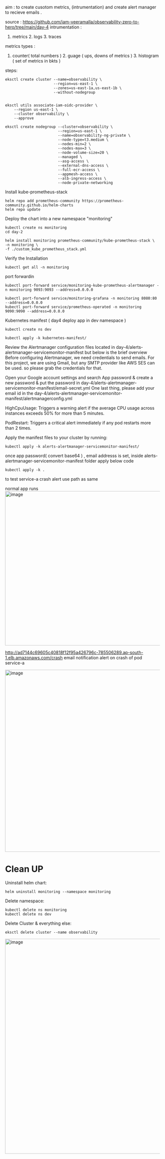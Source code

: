 aim : to create cusotom metrics, (intrumentation) and create alert manager to recieve emails . 

source : https://github.com/iam-veeramalla/observability-zero-to-hero/tree/main/day-4
intrumentation : 
1. metrics 2. logs 3. traces

metrics types : 
1. counter( total numbers )  2. guage ( ups, downs of metrics )  3. histogram ( set of metrics in bkts ) 


steps:

```
eksctl create cluster --name=observability \
                      --region=us-east-1 \
                      --zones=us-east-1a,us-east-1b \
                      --without-nodegroup
```

```

eksctl utils associate-iam-oidc-provider \
    --region us-east-1 \
    --cluster observability \
    --approve
```

```
eksctl create nodegroup --cluster=observability \
                        --region=us-east-1 \
                        --name=observability-ng-private \
                        --node-type=t3.medium \
                        --nodes-min=2 \
                        --nodes-max=3 \
                        --node-volume-size=20 \
                        --managed \
                        --asg-access \
                        --external-dns-access \
                        --full-ecr-access \
                        --appmesh-access \
                        --alb-ingress-access \
                        --node-private-networking

```


Install kube-prometheus-stack

```
helm repo add prometheus-community https://prometheus-community.github.io/helm-charts
helm repo update

```

Deploy the chart into a new namespace "monitoring"

```
kubectl create ns monitoring
cd day-2

helm install monitoring prometheus-community/kube-prometheus-stack \
-n monitoring \
-f ./custom_kube_prometheus_stack.yml
```
 Verify the Installation

 ```
kubectl get all -n monitoring
```

port forwardin 

```
kubectl port-forward service/monitoring-kube-prometheus-alertmanager -n monitoring 9093:9093 --address=0.0.0.0

kubectl port-forward service/monitoring-grafana -n monitoring 8080:80  --address=0.0.0.0
kubectl port-forward service/prometheus-operated -n monitoring 9090:9090 --address=0.0.0.0
```

 Kubernetes manifest ( day4 deploy app in dev namespace ) 

 ```
kubectl create ns dev

kubectl apply -k kubernetes-manifest/

```


Review the Alertmanager configuration files located in day-4/alerts-alertmanager-servicemonitor-manifest but below is the brief overview
Before configuring Alertmanager, we need credentials to send emails. For this project, we are using Gmail, but any SMTP provider like AWS SES can be used. so please grab the credentials for that.

Open your Google account settings and search App password & create a new password & put the password in day-4/alerts-alertmanager-servicemonitor-manifest/email-secret.yml
One last thing, please add your email id in the day-4/alerts-alertmanager-servicemonitor-manifest/alertmanagerconfig.yml

HighCpuUsage: Triggers a warning alert if the average CPU usage across instances exceeds 50% for more than 5 minutes.

PodRestart: Triggers a critical alert immediately if any pod restarts more than 2 times.

Apply the manifest files to your cluster by running:

```
kubectl apply -k alerts-alertmanager-servicemonitor-manifest/

```
once app password( convert base64 ) , email addresss is set, inside alerts-alertmanager-servicemonitor-manifest folder apply below code 

```
kubectl apply -k .
```

to test service-a crash alert use path as same 


normal app runs 
<img width="1366" height="502" alt="image" src="https://github.com/user-attachments/assets/4c49c9d9-431c-4e47-8393-de358ea897b0" />

http://ad7144c69605c40818f12f95a426796c-785506289.ap-south-1.elb.amazonaws.com/crash
email notification alert on crash of pod service-a 

<img width="994" height="592" alt="image" src="https://github.com/user-attachments/assets/67c3016c-89b5-4abc-9f25-599ac59cc0bc" />

# Clean UP

Uninstall helm chart:
```
helm uninstall monitoring --namespace monitoring

```
Delete namespace:
```
kubectl delete ns monitoring
kubectl delete ns dev
```

Delete Cluster & everything else:
```
eksctl delete cluster --name observability
```

<img width="1366" height="699" alt="image" src="https://github.com/user-attachments/assets/44fd4024-dacd-45d4-98a6-d37998fae517" />

